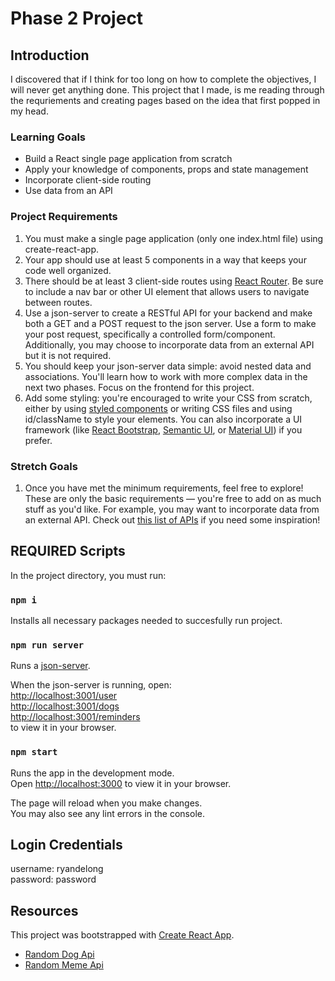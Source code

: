 # Phase 2 Project

## Introduction
I discovered that if I think for too long on how to complete the objectives, I will never get anything done. This project that I made, is me reading through the requriements and creating pages based on the idea that first popped in my head.

### Learning Goals
- Build a React single page application from scratch
- Apply your knowledge of components, props and state management
- Incorporate client-side routing
- Use data from an API

### Project Requirements
1. You must make a single page application (only one index.html file) using create-react-app.
2. Your app should use at least 5 components in a way that keeps your code well organized.
3. There should be at least 3 client-side routes using [React Router][1]. Be sure to include a nav bar or other UI element that allows users to navigate between routes.
4. Use a json-server to create a RESTful API for your backend and make both a GET and a POST request to the json server. Use a form to make your post request, specifically a controlled form/component. Additionally, you may choose to incorporate data from an external API but it is not required.
5. You should keep your json-server data simple: avoid nested data and associations. You'll learn how to work with more complex data in the next two phases. Focus on the frontend for this project.
6. Add some styling: you're encouraged to write your CSS from scratch, either by using [styled components][2] or writing CSS files and using id/className to style your elements. You can also incorporate a UI framework (like [React Bootstrap][3], [Semantic UI][4], or [Material UI][5]) if you prefer.

[1]: https://reactrouter.com/web/guides/quick-start
[2]: https://styled-components.com/
[3]: https://react-bootstrap.github.io/
[4]: https://react.semantic-ui.com/
[5]: https://material-ui.com/

### Stretch Goals
1. Once you have met the minimum requirements, feel free to explore! These are only the basic requirements — you're free to add on as much stuff as you'd like. For example, you may want to incorporate data from an external API. Check out [this list of APIs](https://apilist.fun/) if you need some inspiration!

## REQUIRED Scripts
In the project directory, you must run:

### `npm i`
Installs all necessary packages needed to succesfully run project.

### `npm run server`
Runs a [json-server](https://www.npmjs.com/package/json-server).

When the json-server is running, open:\
[http://localhost:3001/user](http://localhost:3001/user)\
[http://localhost:3001/dogs](http://localhost:3001/dogs)\
[http://localhost:3001/reminders](http://localhost:3001/reminders)\
to view it in your browser.

### `npm start`
Runs the app in the development mode.\
Open [http://localhost:3000](http://localhost:3000) to view it in your browser.

The page will reload when you make changes.\
You may also see any lint errors in the console.

## Login Credentials
username: ryandelong\
password: password

## Resources
This project was bootstrapped with [Create React App](https://github.com/facebook/create-react-app).
- [Random Dog Api](https://dog.ceo/dog-api/)
- [Random Meme Api](https://www.reddit.com/r/api/comments/gw7lgx/im_looking_for_a_meme_api/)